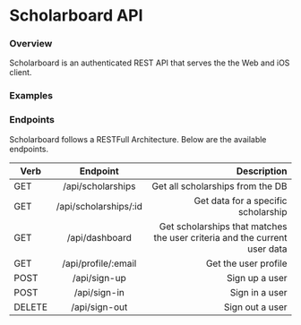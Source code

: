 # Scholarboard API

### Overview
Scholarboard is an authenticated REST API that serves the the Web and iOS client.

### Examples


### Endpoints

Scholarboard follows a RESTFull Architecture. Below are the available endpoints.

|       Verb          |      Endpoint        |      Description                           |
| -------------       |:--------------------:| ------------------------------------------:|
| GET                 | /api/scholarships                       |Get all scholarships from the DB         |
| GET                 | /api/scholarships/:id         |Get data for a specific scholarship    |
| GET                 | /api/dashboard       |Get scholarships that matches the user criteria and the current user data       |
| GET                 | /api/profile/:email|Get the user profile   |
| POST                | /api/sign-up|Sign up a user |
| POST                | /api/sign-in|Sign in a user |
| DELETE              | /api/sign-out|Sign out a user|
